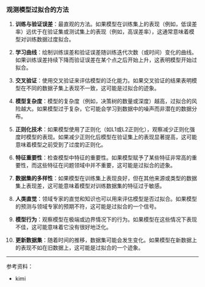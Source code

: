 ### 观测模型过拟合的方法

1. **训练与验证误差**：最直观的方法。如果模型在训练集上的表现（例如，低误差率）远优于在验证集或测试集上的表现（例如，高误差率），这通常意味着模型对训练数据过度拟合。

2. **学习曲线**：绘制训练误差和验证误差随训练迭代次数（或时间）变化的曲线。如果训练误差持续下降而验证误差在某个点之后开始上升，这表明模型开始过拟合。

3. **交叉验证**：使用交叉验证来评估模型的泛化能力。如果交叉验证的结果表明模型在不同的数据子集上表现不一致，这可能是过拟合的迹象。

4. **模型复杂度**：模型的复杂度（例如，决策树的数量或深度）越高，过拟合的风险越大。如果模型过于复杂，它可能会学习到数据中的噪声而非潜在的数据分布。

5. **正则化技术**：如果模型使用了正则化（如L1或L2正则化），观察减少正则化强度时模型的表现。如果减少正则化后模型在验证集上的表现显著提高，这可能意味着模型之前受到了过度的正则化。

6. **特征重要性**：检查模型中特征的重要性。如果模型赋予了某些特征非常高的重要性，而这些特征在问题领域中并不重要，这可能是过拟合的迹象。

7. **数据集的多样性**：如果模型在训练集上表现良好，但在其他来源或类型的数据集上表现差，这可能意味着模型对训练数据集的特征过于敏感。

8. **人类直觉**：领域专家的直觉和知识也可以用来评估模型是否过拟合。如果模型的预测与领域专家的预期不符，这可能是过拟合的一个信号。

9. **模型行为**：观察模型在极端或边界情况下的行为。如果模型在这些情况下表现不佳，这可能意味着它没有很好地泛化。

10. **更新数据集**：随着时间的推移，数据集可能会发生变化。如果模型在新数据上的表现不如在旧数据上，这可能是过拟合的一个迹象。





---------

参考资料：
- kimi